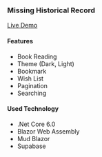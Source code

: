 ### Missing Historical Record

[Live Demo](https://htetpyie-blazor-web-asm-mhr.netlify.app/)

#### Features
* Book Reading
* Theme (Dark, Light)
* Bookmark
* Wish List
* Pagination
* Searching

#### Used Technology
* .Net Core 6.0
* Blazor Web Assembly
* Mud Blazor
* Supabase

